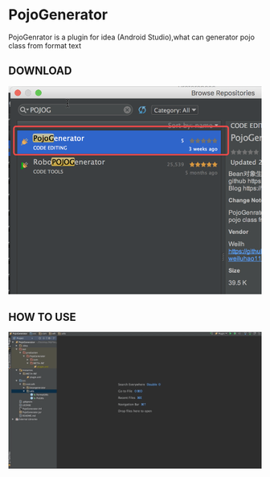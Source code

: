 # PojoGenerator
PojoGenrator is a plugin for idea (Android Studio),what can generator pojo class from format text

## DOWNLOAD

![](images/pojo-download.png)

## HOW TO USE  

![](images/pojo-user.gif)  

